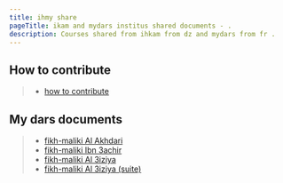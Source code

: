 ```yaml
---
title: ihmy share
pageTitle: ikam and mydars institus shared documents - .
description: Courses shared from ihkam from dz and mydars from fr .
---
```


## How to contribute 
> * [how to contribute](./docs/how-to-contribute "How to contribute")

## My dars documents
>
> * [fikh-maliki Al Akhdari](./docs/fikh-maliki-first "fikh-maliki Al Akhdari")
> * [fikh-maliki Ibn 3achir](./docs/fikh-maliki-second "fikh-maliki Ibn 3achir")
> * [fikh-maliki Al 3iziya](./docs/fikh-maliki-third "fikh-maliki Al 3iziya")
> * [fikh-maliki Al 3iziya (suite)](./docs/fikh-maliki-third-2 "fikh-maliki Al 3iziya (suite)")
 